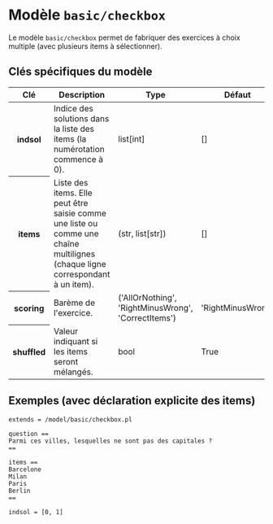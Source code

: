 # Modèle `basic/checkbox`

Le modèle `basic/checkbox` permet de fabriquer des exercices à choix multiple (avec plusieurs items à sélectionner).

## Clés spécifiques du modèle

<table class="table">
<thead>
<tr>
<th scope="col">Clé</th>
<th scope="col">Description</th>
<th scope="col">Type</th>
<th scope="col">Défaut</th>
</tr>
</thead>
<tbody>

<tr>
<th scope="row"> indsol </th>
<td> Indice des solutions dans la liste des items (la numérotation commence à 0). </td>
<td> list[int] </td>
<td> [] </td>
</tr>

<tr>
<th scope="row"> items </th>
<td> Liste des items. Elle peut être saisie comme une liste ou comme une chaîne multilignes (chaque ligne correspondant à un item). </td>
<td> (str, list[str]) </td>
<td> [] </td>
</tr>

<tr>
<th scope="row"> scoring </th>
<td> Barème de l&#39;exercice. </td>
<td> (&#39;AllOrNothing&#39;, &#39;RightMinusWrong&#39;, &#39;CorrectItems&#39;) </td>
<td> &#39;RightMinusWrong&#39; </td>
</tr>

<tr>
<th scope="row"> shuffled </th>
<td> Valeur indiquant si les items seront mélangés. </td>
<td> bool </td>
<td> True </td>
</tr>

</tbody>
</table>

## Exemples (avec déclaration explicite des items)

```
extends = /model/basic/checkbox.pl

question ==
Parmi ces villes, lesquelles ne sont pas des capitales ?
==

items ==
Barcelone
Milan
Paris
Berlin
==

indsol = [0, 1]
```
